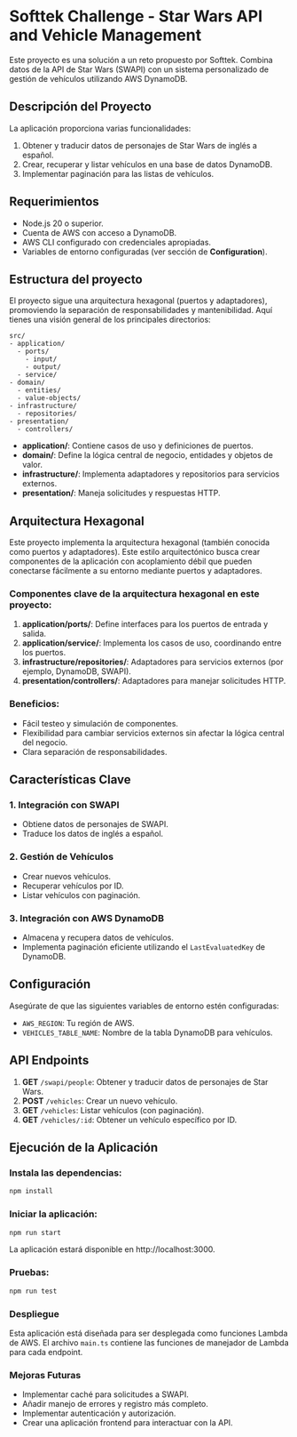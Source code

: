 # Softtek Challenge - Star Wars API and Vehicle Management

Este proyecto es una solución a un reto propuesto por Softtek. Combina datos de la API de Star Wars (SWAPI) con un sistema personalizado de gestión de vehículos utilizando AWS DynamoDB.

## Descripción del Proyecto

La aplicación proporciona varias funcionalidades:

1. Obtener y traducir datos de personajes de Star Wars de inglés a español.
2. Crear, recuperar y listar vehículos en una base de datos DynamoDB.
3. Implementar paginación para las listas de vehículos.

## Requerimientos

- Node.js 20 o superior.
- Cuenta de AWS con acceso a DynamoDB.
- AWS CLI configurado con credenciales apropiadas.
- Variables de entorno configuradas (ver sección de **Configuration**).

## Estructura del proyecto

El proyecto sigue una arquitectura hexagonal (puertos y adaptadores), promoviendo la separación de responsabilidades y mantenibilidad. Aquí tienes una visión general de los principales directorios:

```
src/
- application/
  - ports/
    - input/
    - output/
  - service/
- domain/
  - entities/
  - value-objects/
- infrastructure/
  - repositories/
- presentation/
  - controllers/
```

- **application/**: Contiene casos de uso y definiciones de puertos.
- **domain/**: Define la lógica central de negocio, entidades y objetos de valor.
- **infrastructure/**: Implementa adaptadores y repositorios para servicios externos.
- **presentation/**: Maneja solicitudes y respuestas HTTP.

## Arquitectura Hexagonal

Este proyecto implementa la arquitectura hexagonal (también conocida como puertos y adaptadores). Este estilo arquitectónico busca crear componentes de la aplicación con acoplamiento débil que pueden conectarse fácilmente a su entorno mediante puertos y adaptadores.

### Componentes clave de la arquitectura hexagonal en este proyecto:

1. **application/ports/**: Define interfaces para los puertos de entrada y salida.
2. **application/service/**: Implementa los casos de uso, coordinando entre los puertos.
3. **infrastructure/repositories/**: Adaptadores para servicios externos (por ejemplo, DynamoDB, SWAPI).
4. **presentation/controllers/**: Adaptadores para manejar solicitudes HTTP.

### Beneficios:
- Fácil testeo y simulación de componentes.
- Flexibilidad para cambiar servicios externos sin afectar la lógica central del negocio.
- Clara separación de responsabilidades.

## Características Clave

### 1. Integración con SWAPI
- Obtiene datos de personajes de SWAPI.
- Traduce los datos de inglés a español.

### 2. Gestión de Vehículos
- Crear nuevos vehículos.
- Recuperar vehículos por ID.
- Listar vehículos con paginación.

### 3. Integración con AWS DynamoDB
- Almacena y recupera datos de vehículos.
- Implementa paginación eficiente utilizando el `LastEvaluatedKey` de DynamoDB.

## Configuración

Asegúrate de que las siguientes variables de entorno estén configuradas:

- `AWS_REGION`: Tu región de AWS.
- `VEHICLES_TABLE_NAME`: Nombre de la tabla DynamoDB para vehículos.

## API Endpoints

1. **GET** `/swapi/people`: Obtener y traducir datos de personajes de Star Wars.
2. **POST** `/vehicles`: Crear un nuevo vehículo.
3. **GET** `/vehicles`: Listar vehículos (con paginación).
4. **GET** `/vehicles/:id`: Obtener un vehículo específico por ID.

## Ejecución de la Aplicación

### Instala las dependencias:

```bash
npm install
```

### Iniciar la aplicación:
```bash
npm run start
```

La aplicación estará disponible en http://localhost:3000.

### Pruebas:
```bash
npm run test
```

### Despliegue
Esta aplicación está diseñada para ser desplegada como funciones Lambda de AWS. El archivo `main.ts` contiene las funciones de manejador de Lambda para cada endpoint.

### Mejoras Futuras
- Implementar caché para solicitudes a SWAPI.
- Añadir manejo de errores y registro más completo.
- Implementar autenticación y autorización.
- Crear una aplicación frontend para interactuar con la API.
